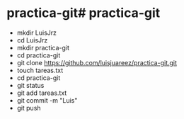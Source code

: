 # practica-git# practica-git
* mkdir LuisJrz
* cd LuisJrz
* mkdir practica-git
* cd practica-git
* git clone  https://github.com/luisjuareez/practica-git.git
* touch tareas.txt
* cd practica-git
* git status 
* git add tareas.txt
* git commit -m "Luis"
* git push 
